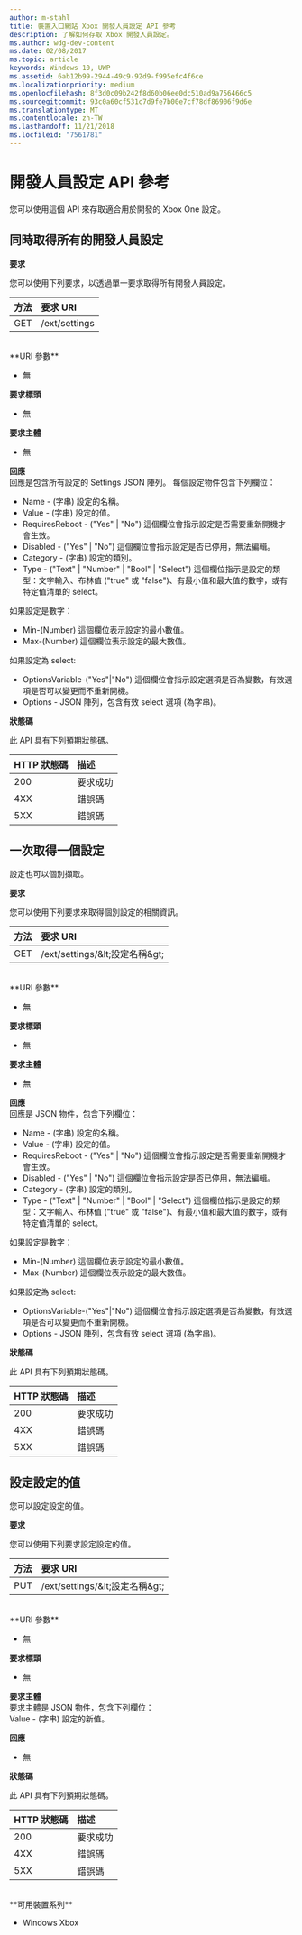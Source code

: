 ```yaml
---
author: m-stahl
title: 裝置入口網站 Xbox 開發人員設定 API 參考
description: 了解如何存取 Xbox 開發人員設定。
ms.author: wdg-dev-content
ms.date: 02/08/2017
ms.topic: article
keywords: Windows 10, UWP
ms.assetid: 6ab12b99-2944-49c9-92d9-f995efc4f6ce
ms.localizationpriority: medium
ms.openlocfilehash: 8f3d0c09b242f8d60b06ee0dc510ad9a756466c5
ms.sourcegitcommit: 93c0a60cf531c7d9fe7b00e7cf78df86906f9d6e
ms.translationtype: MT
ms.contentlocale: zh-TW
ms.lasthandoff: 11/21/2018
ms.locfileid: "7561781"
---
```

# <a name="developer-settings-api-reference"></a>開發人員設定 API 參考   
您可以使用這個 API 來存取適合用於開發的 Xbox One 設定。

## <a name="get-all-developer-settings-at-once"></a>同時取得所有的開發人員設定

**要求**

您可以使用下列要求，以透過單一要求取得所有開發人員設定。

方法      | 要求 URI
:------     | :-----
GET | /ext/settings
<br />
**URI 參數**

- 無

**要求標頭**

- 無

**要求主體**

- 無

**回應**   
回應是包含所有設定的 Settings JSON 陣列。 每個設定物件包含下列欄位：

* Name - (字串) 設定的名稱。
* Value - (字串) 設定的值。
* RequiresReboot - ("Yes" | "No") 這個欄位會指示設定是否需要重新開機才會生效。
* Disabled - ("Yes" | "No") 這個欄位會指示設定是否已停用，無法編輯。
* Category - (字串) 設定的類別。
* Type - ("Text" | "Number" | "Bool" | "Select") 這個欄位指示是設定的類型：文字輸入、布林值 ("true" 或 "false")、有最小值和最大值的數字，或有特定值清單的 select。

如果設定是數字：
* Min-(Number) 這個欄位表示設定的最小數值。
* Max-(Number) 這個欄位表示設定的最大數值。

如果設定為 select:
* OptionsVariable-("Yes"|"No") 這個欄位會指示設定選項是否為變數，有效選項是否可以變更而不重新開機。
* Options - JSON 陣列，包含有效 select 選項 (為字串)。

**狀態碼**

此 API 具有下列預期狀態碼。

HTTP 狀態碼      | 描述
:------     | :-----
200 | 要求成功
4XX | 錯誤碼
5XX | 錯誤碼

## <a name="get-settings-one-at-a-time"></a>一次取得一個設定
設定也可以個別擷取。

**要求**

您可以使用下列要求來取得個別設定的相關資訊。

方法      | 要求 URI
:------     | :-----
GET | /ext/settings/\&lt;設定名稱\&gt;
<br />
**URI 參數**

- 無

**要求標頭**

- 無

**要求主體**

- 無

**回應**   
回應是 JSON 物件，包含下列欄位：

* Name - (字串) 設定的名稱。
* Value - (字串) 設定的值。
* RequiresReboot - ("Yes" | "No") 這個欄位會指示設定是否需要重新開機才會生效。
* Disabled - ("Yes" | "No") 這個欄位會指示設定是否已停用，無法編輯。
* Category - (字串) 設定的類別。
* Type - ("Text" | "Number" | "Bool" | "Select") 這個欄位指示是設定的類型：文字輸入、布林值 ("true" 或 "false")、有最小值和最大值的數字，或有特定值清單的 select。

如果設定是數字：
* Min-(Number) 這個欄位表示設定的最小數值。
* Max-(Number) 這個欄位表示設定的最大數值。

如果設定為 select:
* OptionsVariable-("Yes"|"No") 這個欄位會指示設定選項是否為變數，有效選項是否可以變更而不重新開機。
* Options - JSON 陣列，包含有效 select 選項 (為字串)。

**狀態碼**

此 API 具有下列預期狀態碼。

HTTP 狀態碼      | 描述
:------     | :-----
200 | 要求成功
4XX | 錯誤碼
5XX | 錯誤碼

## <a name="set-the-value-of-a-setting"></a>設定設定的值
您可以設定設定的值。

**要求**

您可以使用下列要求設定設定的值。

方法      | 要求 URI
:------     | :-----
PUT | /ext/settings/\&lt;設定名稱\&gt;
<br />
**URI 參數**

- 無

**要求標頭**

- 無

**要求主體**   
要求主體是 JSON 物件，包含下列欄位：   
Value - (字串) 設定的新值。

**回應**   

- 無

**狀態碼**

此 API 具有下列預期狀態碼。

HTTP 狀態碼      | 描述
:------     | :-----
200 | 要求成功
4XX | 錯誤碼
5XX | 錯誤碼

<br />
**可用裝置系列**

* Windows Xbox